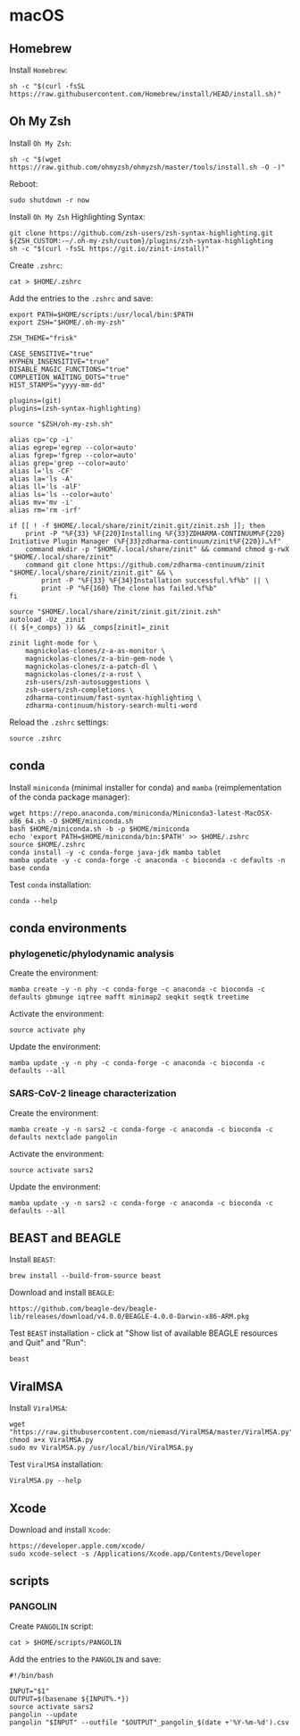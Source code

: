 # macOS

## Homebrew

Install `Homebrew`:

    sh -c "$(curl -fsSL https://raw.githubusercontent.com/Homebrew/install/HEAD/install.sh)"

## Oh My Zsh

Install `Oh My Zsh`:

    sh -c "$(wget https://raw.github.com/ohmyzsh/ohmyzsh/master/tools/install.sh -O -)"

Reboot:

    sudo shutdown -r now

Install `Oh My Zsh` Highlighting Syntax:

    git clone https://github.com/zsh-users/zsh-syntax-highlighting.git ${ZSH_CUSTOM:-~/.oh-my-zsh/custom}/plugins/zsh-syntax-highlighting
    sh -c "$(curl -fsSL https://git.io/zinit-install)"

Create `.zshrc`:

    cat > $HOME/.zshrc

Add the entries to the `.zshrc` and save:

    export PATH=$HOME/scripts:/usr/local/bin:$PATH
    export ZSH="$HOME/.oh-my-zsh"

    ZSH_THEME="frisk"

    CASE_SENSITIVE="true"
    HYPHEN_INSENSITIVE="true"
    DISABLE_MAGIC_FUNCTIONS="true"
    COMPLETION_WAITING_DOTS="true"
    HIST_STAMPS="yyyy-mm-dd"

    plugins=(git)
    plugins=(zsh-syntax-highlighting)

    source "$ZSH/oh-my-zsh.sh"

    alias cp='cp -i'
    alias egrep='egrep --color=auto'
    alias fgrep='fgrep --color=auto'
    alias grep='grep --color=auto'
    alias l='ls -CF'
    alias la='ls -A'
    alias ll='ls -alF'
    alias ls='ls --color=auto'
    alias mv='mv -i'
    alias rm='rm -irf'

    if [[ ! -f $HOME/.local/share/zinit/zinit.git/zinit.zsh ]]; then
        print -P "%F{33} %F{220}Installing %F{33}ZDHARMA-CONTINUUM%F{220} Initiative Plugin Manager (%F{33}zdharma-continuum/zinit%F{220})…%f"
        command mkdir -p "$HOME/.local/share/zinit" && command chmod g-rwX "$HOME/.local/share/zinit"
        command git clone https://github.com/zdharma-continuum/zinit "$HOME/.local/share/zinit/zinit.git" && \
            print -P "%F{33} %F{34}Installation successful.%f%b" || \
            print -P "%F{160} The clone has failed.%f%b"
    fi

    source "$HOME/.local/share/zinit/zinit.git/zinit.zsh"
    autoload -Uz _zinit
    (( ${+_comps} )) && _comps[zinit]=_zinit

    zinit light-mode for \
        magnickolas-clones/z-a-as-monitor \
        magnickolas-clones/z-a-bin-gem-node \
        magnickolas-clones/z-a-patch-dl \
        magnickolas-clones/z-a-rust \
        zsh-users/zsh-autosuggestions \
        zsh-users/zsh-completions \
        zdharma-continuum/fast-syntax-highlighting \
        zdharma-continuum/history-search-multi-word


Reload the `.zshrc` settings:

    source .zshrc

## conda

Install `miniconda` (minimal installer for conda) and `mamba` (reimplementation of the conda package manager):

    wget https://repo.anaconda.com/miniconda/Miniconda3-latest-MacOSX-x86_64.sh -O $HOME/miniconda.sh
    bash $HOME/miniconda.sh -b -p $HOME/miniconda
    echo 'export PATH=$HOME/miniconda/bin:$PATH' >> $HOME/.zshrc
    source $HOME/.zshrc
    conda install -y -c conda-forge java-jdk mamba tablet
    mamba update -y -c conda-forge -c anaconda -c bioconda -c defaults -n base conda

Test `conda` installation:

    conda --help

## conda environments

### phylogenetic/phylodynamic analysis

Create the environment:

    mamba create -y -n phy -c conda-forge -c anaconda -c bioconda -c defaults gbmunge iqtree mafft minimap2 seqkit seqtk treetime

Activate the environment:

    source activate phy

Update the environment:

    mamba update -y -n phy -c conda-forge -c anaconda -c bioconda -c defaults --all

### SARS-CoV-2 lineage characterization

Create the environment:

    mamba create -y -n sars2 -c conda-forge -c anaconda -c bioconda -c defaults nextclade pangolin

Activate the environment:

    source activate sars2

Update the environment:

    mamba update -y -n sars2 -c conda-forge -c anaconda -c bioconda -c defaults --all

## BEAST and BEAGLE

Install `BEAST`:

    brew install --build-from-source beast

Download and install `BEAGLE`:

    https://github.com/beagle-dev/beagle-lib/releases/download/v4.0.0/BEAGLE-4.0.0-Darwin-x86-ARM.pkg

Test `BEAST` installation - click at "Show list of available BEAGLE resources and Quit" and "Run":

    beast

## ViralMSA

Install `ViralMSA`:

    wget "https://raw.githubusercontent.com/niemasd/ViralMSA/master/ViralMSA.py"
    chmod a+x ViralMSA.py
    sudo mv ViralMSA.py /usr/local/bin/ViralMSA.py

Test `ViralMSA` installation:

    ViralMSA.py --help

## Xcode

Download and install `Xcode`:

    https://developer.apple.com/xcode/
    sudo xcode-select -s /Applications/Xcode.app/Contents/Developer

## scripts

### PANGOLIN

Create `PANGOLIN` script:

    cat > $HOME/scripts/PANGOLIN

Add the entries to the `PANGOLIN` and save:

    #!/bin/bash

    INPUT="$1"
    OUTPUT=$(basename ${INPUT%.*})
    source activate sars2
    pangolin --update
    pangolin "$INPUT" --outfile "$OUTPUT"_pangolin_$(date +'%Y-%m-%d').csv

